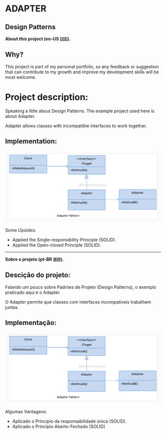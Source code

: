 # ADAPTER
## Design Patterns 

**About this project (en-US 🇺🇸).**

## Why?

This project is part of my personal portfolio, so any feedback or suggestion that can contribute to my growth and improve my development skills will be most welcome.

# Project description:

Speaking a little about Design Patterns. The example project used here is about Adapter.

Adapter allows classes with incompatible interfaces to work together.

## Implementation:

![Preview-Screens](ImageAsset/ExEn.png)

Some Upsides:

- Applied the Single-responsibility Principle (SOLID).
- Applied the Open-closed Principle (SOLID).


--------------------------------------------------------------------------------------------------------------------------------------------------------------------------------
**Sobre o projeto (pt-BR 🇧🇷).**

## Descição do projeto:

Falando um pouco sobre Padrões de Projeto (Design Patterns), o exemplo praticado aqui é o Adapter.

O Adapter permite que classes com interfaces incompatíveis trabalhem juntas.

## Implementação:

![Preview-Screens](ImageAsset/ExBr.png)

Algumas Vantagens:

- Aplicado o Princípio da responsabilidade única (SOLID).
- Aplicado o Princípio Aberto-Fechado (SOLID)

